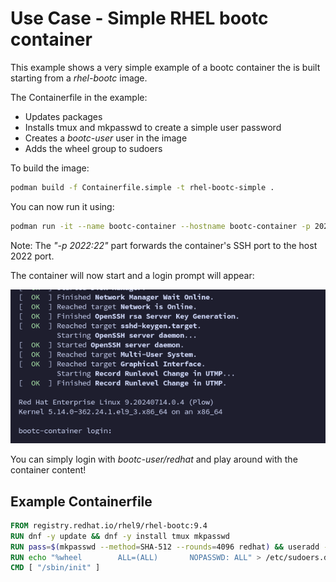 # Use Case - Simple RHEL bootc container

This example shows a very simple example of a bootc container the is built starting from a *rhel-bootc* image.

The Containerfile in the example:

- Updates packages
- Installs tmux and mkpasswd to create a simple user password
- Creates a *bootc-user* user in the image
- Adds the wheel group to sudoers

To build the image:

```bash
podman build -f Containerfile.simple -t rhel-bootc-simple .
```

You can now run it using:

```bash
podman run -it --name bootc-container --hostname bootc-container -p 2022:22 rhel-bootc-simple
```

Note: The *"-p 2022:22"* part forwards the container's SSH port to the host 2022 port.

The container will now start and a login prompt will appear:

![](./assets/bootc-container.png)

You can simply login with *bootc-user/redhat* and play around with the container content!

## Example Containerfile

```dockerfile
FROM registry.redhat.io/rhel9/rhel-bootc:9.4
RUN dnf -y update && dnf -y install tmux mkpasswd
RUN pass=$(mkpasswd --method=SHA-512 --rounds=4096 redhat) && useradd -m -G wheel bootc-user -p $pass
RUN echo "%wheel        ALL=(ALL)       NOPASSWD: ALL" > /etc/sudoers.d/wheel-sudo
CMD [ "/sbin/init" ]
```
